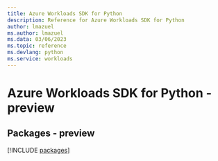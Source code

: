 ```yaml
---
title: Azure Workloads SDK for Python
description: Reference for Azure Workloads SDK for Python
author: lmazuel
ms.author: lmazuel
ms.data: 03/06/2023
ms.topic: reference
ms.devlang: python
ms.service: workloads
---
```

# Azure Workloads SDK for Python - preview
## Packages - preview
[!INCLUDE [packages](workloads-index.md)]